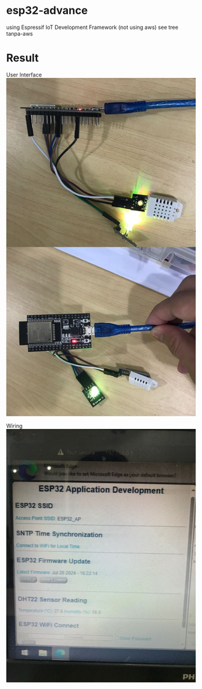 # esp32-advance
using Espressif IoT Development Framework 
(not using aws) see tree tanpa-aws

# Result
User Interface
![UI](1.jpg)

Wiring
![Wiring](2.jpg)
